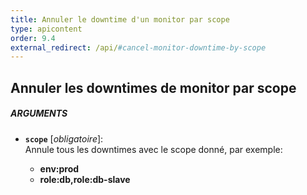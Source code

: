 ```yaml
---
title: Annuler le downtime d'un monitor par scope
type: apicontent
order: 9.4
external_redirect: /api/#cancel-monitor-downtime-by-scope
---
```


## Annuler les downtimes de monitor par scope
##### ARGUMENTS
* **`scope`** [*obligatoire*]:  
    Annule tous les downtimes avec le scope donné, par exemple:

    *  **env:prod** 
    *  **role:db,role:db-slave**

